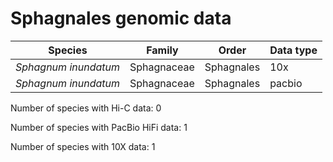 # Sphagnales genomic data

| Species | Family | Order | Data type |
| -- | --- | --- | --- |
| *Sphagnum inundatum* | Sphagnaceae | Sphagnales | 10x |
| *Sphagnum inundatum* | Sphagnaceae | Sphagnales | pacbio |

Number of species with Hi-C data: 0

Number of species with PacBio HiFi data: 1

Number of species with 10X data: 1
